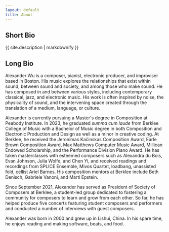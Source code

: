 ```yaml
---
layout: default
title: About
---
```

## Short Bio

{{ site.description | markdownify }}

## Long Bio

Alexander Wu is a composer, pianist, electronic producer, and improviser based in Boston. His music explores the relationships that exist within sound, between sound and society, and among those who make sound. He has composed in and between various styles, including contemporary classical, jazz, and electronic music. His work is often inspired by noise, the physicality of sound, and the intervening space created through the translation of a medium, language, or culture. 

Alexander is currently pursuing a Master's degree in Composition at Peabody Institute. In 2023, he graduated *summa cum laude* from Berklee College of Music with a Bachelor of Music degree in both Composition and Electronic Production and Design as well as a minor in creative coding. At Berklee, he received the Jeronimas Kačinskas Composition Award, Earle Brown Composition Award, Max Matthews Computer Music Award, Millican Endowed Scholarship, and the Performance Division Piano Award. He has taken masterclasses with esteemed composers such as Alexandra du Bois, Evan Johnson, Julia Wolfe, and Chen Yi, and received readings and recordings from SPLICE Ensemble, Mivos Quartet, loadbang, unassisted fold, cellist Ariel Barnes. His composition mentors at Berklee include Beth Denisch, Gabriele Vanoni, and Marti Epstein.

Since September 2021, Alexander has served as President of Society of Composers at Berklee, a student-led group dedicated to fostering a community for composers to learn and grow from each other. So far, he has helped produce five concerts featuring student composers and performers and conducted a number of interviews with guest composers. 

Alexander was born in 2000 and grew up in Lishui, China. In his spare time, he enjoys reading and making software, beats, and food.